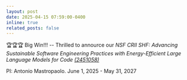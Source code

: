 ```yaml
---
layout: post
date: 2025-04-15 07:59:00-0400
inline: true
related_posts: false
---
```



<p>🏆🏆🏆 Big Win!!! -- Thrilled to annource our <em>NSF CRII SHF: Advancing Sustainable Software Engineering Practices with Energy-Efficient Large Language Models for Code <a href="https://www.nsf.gov/awardsearch/showAward?AWD_ID=2451058&HistoricalAwards=false">(2451058)</em></a>
</p>
<p>
   PI: Antonio Mastropaolo. June 1, 2025 - May 31, 2027
</p>
